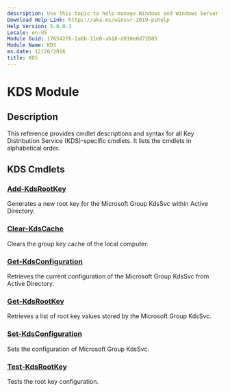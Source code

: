 ```yaml
---
description: Use this topic to help manage Windows and Windows Server technologies with Windows PowerShell.
Download Help Link: https://aka.ms/winsvr-2019-pshelp
Help Version: 5.0.0.1
Locale: en-US
Module Guid: 176542f6-2a6b-11e0-ab18-d010e0d72085
Module Name: KDS
ms.date: 12/20/2016
title: KDS
---
```


# KDS Module
## Description
This reference provides cmdlet descriptions and syntax for all Key Distribution Service (KDS)-specific cmdlets. It lists the cmdlets in alphabetical order.

## KDS Cmdlets
### [Add-KdsRootKey](./Add-KdsRootKey.md)
Generates a new root key for the Microsoft Group KdsSvc within Active Directory.

### [Clear-KdsCache](./Clear-KdsCache.md)
Clears the group key cache of the local computer.

### [Get-KdsConfiguration](./Get-KdsConfiguration.md)
Retrieves the current configuration of the Microsoft Group KdsSvc from Active Directory.

### [Get-KdsRootKey](./Get-KdsRootKey.md)
Retrieves a list of root key values stored by the Microsoft Group KdsSvc.

### [Set-KdsConfiguration](./Set-KdsConfiguration.md)
Sets the configuration of Microsoft Group KdsSvc.

### [Test-KdsRootKey](./Test-KdsRootKey.md)
Tests the root key configuration.


